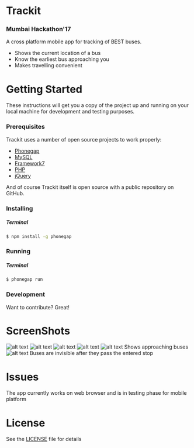 # Trackit
### Mumbai Hackathon'17
A cross platform mobile app for tracking of BEST buses. 
  - Shows the current location of a bus
  - Know the earliest bus approaching you
  - Makes travelling convenient


# Getting Started

These instructions will get you a copy of the project up and running on your local machine for development and testing purposes.

### Prerequisites
Trackit uses a number of open source projects to work properly:

* [Phonegap](http://phonegap.com)
* [MySQL](https://www.mysql.com/)
* [Framework7](https://framework7.io/)
* [PHP](php.net)
* [jQuery](https://jquery.com)

And of course Trackit itself is open source with a public repository
on GitHub.

### Installing
##### Terminal
```bash
$ npm install -g phonegap
```
### Running
##### Terminal
```bash
$ phonegap run
```
### Development

Want to contribute? Great!

# ScreenShots
![alt text](/screenshots/main.PNG "Home Screen")
![alt text](/screenshots/login.PNG "Login Screen")
![alt text](/screenshots/busentry.PNG "Commuter Screen")
![alt text](/screenshots/busanim.PNG "Conductor Screen")
![alt text](/screenshots/hack1.png "Bus Location")
Shows approaching buses
![alt text](/screenshots/hack2.png "Bus Location after passing stop")
Buses are invisible after they pass the entered stop

# Issues
The app currently works on web browser and is in testing phase for mobile platform

# License
See the [LICENSE](LICENSE) file for details
